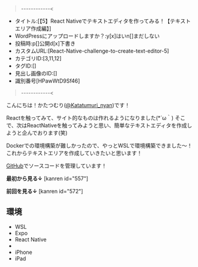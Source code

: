 >------------<
- タイトル:[【5】React Nativeでテキストエディタを作ってみる！【テキストエリア作成編】]
- WordPressにアップロードしますか？:y[x]はいn[]まだしない
- 投稿時:p[]公開d[x]下書き
- カスタムURL:[React-Native-challenge-to-create-text-editor-5]
- カテゴリID:[3,11,12]
- タグID:[]
- 見出し画像のID:[]
- 識別番号[HPawWtD9Sf46]
>------------<

<!-- ↓続き
[kanren id=""] -->

こんにちは！かたつむり([@Katatumuri_nyan](https://twitter.com/Katatumuri_nyan))です！

Reactを触ってみて、サイト的なものは作れるようになりました(*´ω｀)
そこで、次はReactNativeを触ってみようと思い、簡単なテキストエディタを作成しようと企んでおります(笑)

Dockerでの環境構築が難しかったので、やっとWSLで環境構築できました～！
これからテキストエリアを作成していきたいと思います！

[GitHub](https://github.com/katatumuri-maimai/ReactNative-TextEditer)でソースコードを管理しています！

**最初から見る↓**
[kanren id="557"]

**前回を見る↓**
[kanren id="572"]



## 環境
- WSL
- Expo
- React Native
- 
- iPhone
- iPad